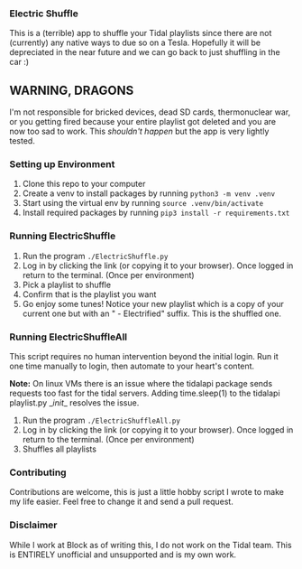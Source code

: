 ### Electric Shuffle

This is a (terrible) app to shuffle your Tidal playlists since there are not (currently) any native ways to due so on a Tesla. Hopefully it will be depreciated in the near future and we can go back to just shuffling in the car :)

## WARNING, DRAGONS

I'm not responsible for bricked devices, dead SD cards, thermonuclear war, or you getting fired because your entire playlist got deleted and you are now too sad to work. This _shouldn't happen_ but the app is very lightly tested.

### Setting up Environment

1. Clone this repo to your computer
1. Create a venv to install packages by running `python3 -m venv .venv`
1. Start using the virtual env by running `source .venv/bin/activate`
1. Install required packages by running `pip3 install -r requirements.txt`

### Running ElectricShuffle
1. Run the program `./ElectricShuffle.py`
1. Log in by clicking the link (or copying it to your browser). Once logged in return to the terminal. (Once per environment)
1. Pick a playlist to shuffle
1. Confirm that is the playlist you want
1. Go enjoy some tunes! Notice your new playlist which is a copy of your current one but with an " - Electrified" suffix. This is the shuffled one.

### Running ElectricShuffleAll
This script requires no human intervention beyond the initial login. Run it one time manually to login, then automate to your heart's content.

**Note:** On linux VMs there is an issue where the tidalapi package sends requests too fast for the tidal servers. Adding time.sleep(1) to the tidalapi playlist.py \__init__ resolves the issue.

1. Run the program `./ElectricShuffleAll.py`
1. Log in by clicking the link (or copying it to your browser). Once logged in return to the terminal. (Once per environment)
1. Shuffles all playlists

### Contributing

Contributions are welcome, this is just a little hobby script I wrote to make my life easier. Feel free to change it and send a pull request.

### Disclaimer

While I work at Block as of writing this, I do not work on the Tidal team. This is ENTIRELY unofficial and unsupported and is my own work.